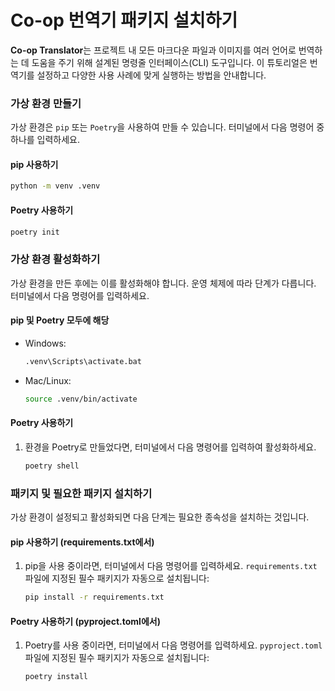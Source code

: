 # Co-op 번역기 패키지 설치하기

**Co-op Translator**는 프로젝트 내 모든 마크다운 파일과 이미지를 여러 언어로 번역하는 데 도움을 주기 위해 설계된 명령줄 인터페이스(CLI) 도구입니다. 이 튜토리얼은 번역기를 설정하고 다양한 사용 사례에 맞게 실행하는 방법을 안내합니다.

### 가상 환경 만들기

가상 환경은 `pip` 또는 `Poetry`을 사용하여 만들 수 있습니다. 터미널에서 다음 명령어 중 하나를 입력하세요.

#### pip 사용하기

```bash
python -m venv .venv
```

#### Poetry 사용하기

```bash
poetry init
```

### 가상 환경 활성화하기

가상 환경을 만든 후에는 이를 활성화해야 합니다. 운영 체제에 따라 단계가 다릅니다. 터미널에서 다음 명령어를 입력하세요.

#### pip 및 Poetry 모두에 해당

- Windows:

    ```bash
    .venv\Scripts\activate.bat
    ```

- Mac/Linux:

    ```bash
    source .venv/bin/activate
    ```

#### Poetry 사용하기

1. 환경을 Poetry로 만들었다면, 터미널에서 다음 명령어를 입력하여 활성화하세요.

    ```bash
    poetry shell
    ```

### 패키지 및 필요한 패키지 설치하기

가상 환경이 설정되고 활성화되면 다음 단계는 필요한 종속성을 설치하는 것입니다.

#### pip 사용하기 (requirements.txt에서)

1. pip을 사용 중이라면, 터미널에서 다음 명령어를 입력하세요. `requirements.txt` 파일에 지정된 필수 패키지가 자동으로 설치됩니다:

    ```bash
    pip install -r requirements.txt
    ```

#### Poetry 사용하기 (pyproject.toml에서)

1. Poetry를 사용 중이라면, 터미널에서 다음 명령어를 입력하세요. `pyproject.toml` 파일에 지정된 필수 패키지가 자동으로 설치됩니다:

    ```bash
    poetry install
    ```
